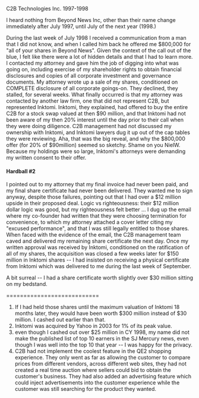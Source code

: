 C2B Technologies Inc.  1997-1998

I heard nothing from Beyond News Inc, other than their name change immediately after July 1997, until July of the next year (1998.)

During the last week of July 1998 I received a communication from a man that I did not know, and when I called him back he offered me \$800,000 for "all of your shares in Beyond News".  Given the context of the call out of the blue, I felt like there were a lot of hidden details and that I had to learn more.  I contacted my attorney and gave him the job of digging into what was going on, including exercise of my shareholder rights to obtain financial disclosures and copies of all corporate investment and governance documents.  My attorney wrote up a sale of my shares, conditioned on COMPLETE disclosure of all corporate goings-on.  They declined, they stalled, for several weeks.  What finally occurred is that my attorney was contacted by another law firm, one that did not represent C2B, but represented Inktomi.  Inktomi, they explained, had offered to buy the entire C2B for a stock swap valued at then \$90 million, and that Inktomi had not been aware of my then 20% interest until the day prior to their call when they were doing diligence.  C2B management had not discussed my ownership with Inktomi, and Inktomi lawyers dug it up out of the cap tables they were reviewing.  Aha, that was the big reveal, and why the \$800,000 offer (for 20% of \$90million) seemed so sketchy.  Shame on you NielW.  Because my holdings were so large, Inktomi's attorneys were demanding my written consent to their offer.

#### Hardball #2
I pointed out to my attorney that my final invoice had never been paid, and my final share certificate had never been delivered.  They wanted me to sign anyway, despite those failures, pointing out that I had over a \$12 million upside in their proposed deal.  Logic vs righteousness: their \$12 million dollar logic was good, but my righteousness felt better ... I dug up the email where my co-founder had written that they were choosing termination for convenience, to which my attorney attached a cover letter citing my "excused performance", and that I was still legally entitled to those shares.  When faced with the evidence of the email, the C2B management team caved and delivered my remaining share certificate the next day.  Once my written approval was received by Inktomi, conditioned on the ratification of all of my shares, the acquisition was closed a few weeks later for \$150 million in Inktomi shares -- I had insisted on receiving a physical certificate from Inktomi which was delivered to me during the last week of September.

A bit surreal -- I had a share certificate worth slightly over \$30 million sitting on my bedstand.

===========================
1) If I had held those shares until the maximum valuation of Inktomi 18 months later, they would have been worth \$300 million instead of \$30 million.  I cashed out earlier than that.
2) Inktomi was acquired by Yahoo in 2003 for 1% of its peak value.
3) even though I cashed out over \$25 million in CY 1998, my name did not make the published list of top 10 earners in the SJ Mercury news, even though I was well into the top 10 that year -- I was happy for the privacy.
4) C2B had not implement the coolest feature in the QE2 shopping experience.  They only went as far as allowing the customer to compare prices from different vendors, across different web sites, they had not created a real time auction where sellers could bid to obtain the customer's business.  They had also added an advertising feature which could inject advertisements into the customer experience while the customer was still searching for the product they wanted.



